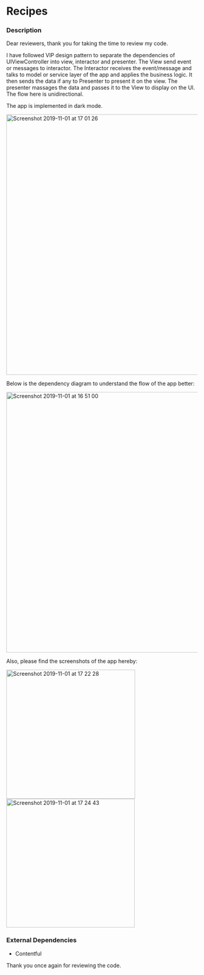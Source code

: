 # Recipes

### Description

Dear reviewers, thank you for taking the time to review my code.

I have followed VIP design pattern to separate the dependencies of UIViewController into view, interactor and presenter. The View send event or messages to interactor. The Interactor receives the event/message and talks to model or service layer of the app and applies the business logic. It then sends the data if any to Presenter to present it on the view. The presenter massages the data and passes it to the View to display on the UI. The flow here is unidirectional.

The app is implemented in dark mode.

<img width="684" alt="Screenshot 2019-11-01 at 17 01 26" src="https://user-images.githubusercontent.com/6704803/68039120-b82c9180-fccb-11e9-99fc-0aaf7d34e75a.png">

Below is the dependency diagram to understand the flow of the app better:

<img width="684" alt="Screenshot 2019-11-01 at 16 51 00" src="https://user-images.githubusercontent.com/6704803/68039173-d98d7d80-fccb-11e9-9016-0c970947b75c.png">


Also, please find the screenshots of the app hereby: 

<img width="339" alt="Screenshot 2019-11-01 at 17 22 28" src="https://user-images.githubusercontent.com/6704803/68039550-a7c8e680-fccc-11e9-8f36-8970eefa4cac.png">   <img width="338" alt="Screenshot 2019-11-01 at 17 24 43" src="https://user-images.githubusercontent.com/6704803/68039646-dcd53900-fccc-11e9-952a-656dea2428f5.png">

### External Dependencies
- Contentful

Thank you once again for reviewing the code.

 

